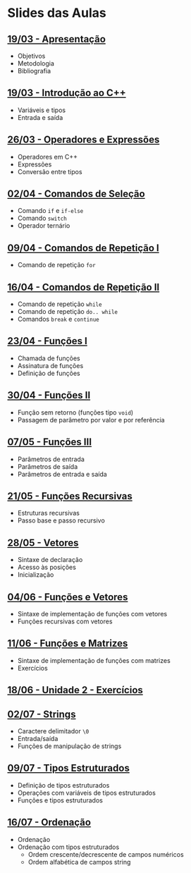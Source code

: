# Slides das Aulas

## [19/03 - Apresentação](./slides/01-intro/01-intro.html)
 - Objetivos
 - Metodologia
 - Bibliografia

## [19/03 - Introdução ao C++](./slides/02-cpp/02-cpp.html)
 - Variáveis e tipos
 - Entrada e saída

## [26/03 - Operadores e Expressões](./slides/03-op_e_exp/03-op_e_exp.html)
 - Operadores em C++
 - Expressões
 - Conversão entre tipos

## [02/04 - Comandos de Seleção](./slides/04-comandos_selecao/04-comandos_selecao.html)
- Comando `if` e `if-else`
- Comando `switch`
- Operador ternário

## [09/04 - Comandos de Repetição I](./slides/05a-comando_repeticao_for/05a-comando_repeticao_for.html)
- Comando de repetição `for`

## [16/04 - Comandos de Repetição II](./slides/05b-comando_repeticao_while/05b-comando_repeticao_while.html)
- Comando de repetição `while`
- Comando de repetição `do.. while`
- Comandos `break` e `continue`
<!--
## [08/10 - Comandos de Repetição](./slides/05-comandos_repeticao/05-comandos_repeticao.html)
- Comando de repetição `for`
- Comando de repetição `while`
- Comandos `break` e `continue`
-->

## [23/04 - Funções I](./slides/06-funcoes1/06-funcoes1.html)
- Chamada de funções
- Assinatura de funções
- Definição de funções

## [30/04 - Funções II](./slides/07-funcoes2/07-funcoes2.html)
- Função sem retorno (funções tipo `void`)
- Passagem de parâmetro por valor e por referência

## [07/05 - Funções III](./slides/08-funcoes3/08-funcoes3.html)
- Parâmetros de entrada
- Parâmetros de saída
- Parâmetros de entrada e saída

## [21/05 - Funções Recursivas](./slides/09-funcoes_rec/09-funcoes_rec.html)
- Estruturas recursivas
- Passo base e passo recursivo

## [28/05 - Vetores](./slides/10-vetores/10-vetores.html)
- Sintaxe de declaração
- Acesso às posições
- Inicialização

## [04/06 - Funções e Vetores](./slides/11-funcoes_e_vetores/11-funcoes_e_vetores.html)
- Sintaxe de implementação de funções com vetores
- Funções recursivas com vetores

## [11/06 - Funções e Matrizes](./slides/12-funcoes_e_matrizes/12-funcoes_e_matrizes.html)
- Sintaxe de implementação de funções com matrizes
- Exercícios

## [18/06 - Unidade 2 - Exercícios](./slides/exercicios_unidade2/exercicios_unidade2.html)

## [02/07 - Strings](./slides/13-strings/13-strings.html)
- Caractere delimitador `\0`
- Entrada/saída
- Funções de manipulação de strings

## [09/07 - Tipos Estruturados](./slides/14-tipos_estruturados/14-tipos_estruturados.html)
- Definição de tipos estruturados
- Operações com variáveis de tipos estruturados
- Funções e tipos estruturados

## [16/07 - Ordenação](./slides/15-ordenacao/15-ordenacao.html)
- Ordenação
- Ordenação com tipos estruturados
  - Ordem crescente/decrescente de campos numéricos
  - Ordem alfabética de campos string

<!--

## [05/11 - Revisão - Unidade 1](./slides/revisao_unidade1/revisao_unidade1.html)

## [10/12 - Revisão - Unidade 2](./slides/revisao_unidade2/revisao_unidade2.html)

## [12/09 - Funções - Exercícios](./slides/exercicios_funcoes/exercicios_funcoes.html)

## [28/09 - Funções Recursivas - Exercícios](./slides/exercicios_funcoes_rec/exercicios_funcoes_rec.html)

## [17/10 - Matrizes](./slides/14-matrizes/14-matrizes.html)
- Sintaxe de declaração
- Acesso às posições
- Inicialização
- Exercícios

## [26/10 - Multiplicação de Matrizes](./slides/multiplicacao_matricial/multiplicacao_matricial.html)

## [09/11 - Strings I](./slides/16-strings1/16-strings1.html)
- Caractere delimitador `\0`
- Inicialização
- Entrada/saída
- Funções de manipulação de strings

## [14/11 - Strings II](./slides/17-strings2/17-strings2.html)
- Leitura de strings com espaços em branco

## [23/11 - Tipos Estruturados II](./slides/19-tipos_estruturados2/19-tipos_estruturados2.html)
- Uso de tipos estruturados em funções

## [28/11 - Tipos Estruturados - Exercícios](./slides/exercicios_tipos_estruturados/exercicios_tipos_estruturados.html)

## [05/12 - Ordenação - Exercícios](./slides/exercicios_ordenacao/exercicios_ordenacao.html)

## [07/12 - Aplicações com Matrizes de Relações](./slides/21-aplicacoes/21-aplicacoes.html)

## [12/12 - Unidade 3 - Simulado](./slides/exercicios_unidade3/exercicios_unidade3.html)

## [14/12 - Revisão - Unidade 3](./slides/revisao_unidade3/revisao_unidade3.html)

## [26/10 - Funções e Vetores - Exercícios](./slides/exercicios_funcoes_e_vetores/exercicios_funcoes_e_vetores.html)

## [16/05 - Funções e Vetores - Exercícios](./slides/exercicios_funcoes_e_vetores/exercicios_funcoes_e_vetores.html)

## [18/05 - Geração de Números Aleatórios](./slides/13-numeros_aleatorios/13-numeros_aleatorios.html)
- Geração de números aleatórios em C++:
  - Geração de números aleatórios inteiros em intervalos de interesse
  - Geração de números aleatórios reais
  - Geração de caracteres aleatórios

## [30/05 - Funções e Matrizes - Exercícios](./slides/exercicios_funcoes_e_matrizes/exercicios_funcoes_e_matrizes.html)

## [11/07 - Matrizes de Relações - Exercícios](./slides/exercicios_relacoes/exercicios_relacoes.html)

-->